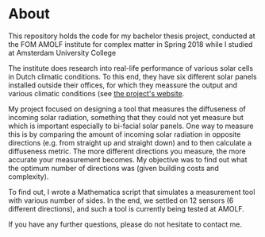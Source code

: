 # About
This repository holds the code for my bachelor thesis project, conducted at the FOM AMOLF institute for complex matter in Spring 2018 while I studied at Amsterdam University College

The institute does research into real-life performance of various solar cells in Dutch climatic conditions. To this end, they have six different solar panels installed outside their offices, for which they meassure the output and various climatic conditions (see [the project's website](https://www.lmpv.nl/solar-field "lmpv.nl/solar field"). 

My project focused on designing a tool that measures the diffuseness of incoming solar radiation, something that they could not yet measure but which is important especially to bi-facial solar panels. One way to measure this is by comparing the amount of incoming solar radiation in opposite directions (e.g. from straight up and straight down) and to then calculate a diffuseness metric. The more different directions you measure, the more accurate your measurement becomes. My objective was to find out what the optimum number of directions was (given building costs and complexity).

To find out, I wrote a Mathematica script that simulates a measurement tool with various number of sides. In the end, we settled on 12 sensors (6 different directions), and such a tool is currently being tested at AMOLF.

If you have any further questions, please do not hesitate to contact me. 
